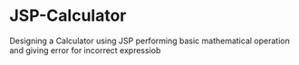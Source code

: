 # JSP-Calculator

Designing a Calculator using JSP 
performing basic mathematical operation and giving error for incorrect expressiob

